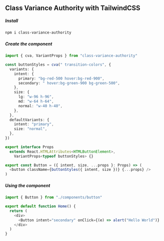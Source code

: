 ## Class Variance Authority with TailwindCSS

##### Install
```bash
npm i class-variance-authority
```
##### Create the component
```typescript
import { cva, VariantProps } from "class-variance-authority"

const buttonStyles = cva(" transition-colors", {
  variants: {
    intent: {
      primary: "bg-red-500 hover:bg-red-900",
      secondary: " hover:bg-green-900 bg-green-500",
    },
    size: {
      lg: "w-96 h-96",
      md: "w-64 h-64",
      normal: "w-40 h-40",
    },
  },
  defaultVariants: {
    intent: "primary",
    size: "normal",
  },
})

export interface Props
  extends React.HTMLAttributes<HTMLButtonElement>,
    VariantProps<typeof buttonStyles> {}

export const Button = ({ intent, size, ...props }: Props) => (
  <button className={buttonStyles({ intent, size })} {...props} />
)
```

##### Using the component
```typescript
import { Button } from "./components/button"

export default function Home() {
  return (
    <div>
      <Button intent="secondary" onClick={(e) => alert("Hello World")} />
    </div>
  )
}
```
